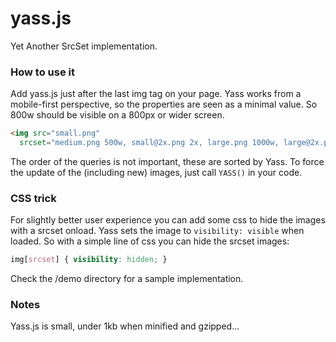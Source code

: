 yass.js
=========

Yet Another SrcSet implementation.

### How to use it

Add yass.js just after the last img tag on your page.
Yass works from a mobile-first perspective, so the properties are seen as a minimal value.
So 800w should be visible on a 800px or wider screen.

````html
<img src="small.png" 
  srcset="medium.png 500w, small@2x.png 2x, large.png 1000w, large@2x.png 1000w 2x">
````

The order of the queries is not important, these are sorted by Yass. To force the update of the (including new) images, just call `YASS()` in your code.


### CSS trick

For slightly better user experience you can add some css to hide the images with a srcset onload.
Yass sets the image to `visibility: visible` when loaded. So with a simple line of css you can hide the srcset images:

````css
img[srcset] { visibility: hidden; }
````

Check the /demo directory for a sample implementation.

### Notes

Yass.js is small, under 1kb when minified and gzipped...
